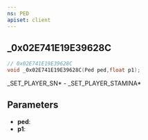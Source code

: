 ```yaml
---
ns: PED
apiset: client
---
```

## _0x02E741E19E39628C

```c
// 0x02E741E19E39628C
void _0x02E741E19E39628C(Ped ped,float p1);
```

_SET_PLAYER_SN* - _SET_PLAYER_STAMINA*

## Parameters
* **ped**:
* **p1**: